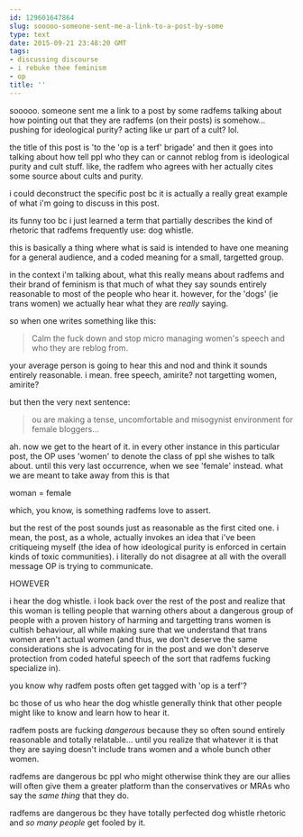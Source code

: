 ```yaml
---
id: 129601647864
slug: sooooo-someone-sent-me-a-link-to-a-post-by-some
type: text
date: 2015-09-21 23:48:20 GMT
tags:
- discussing discourse
- i rebuke thee feminism
- op
title: ''
---
```

sooooo. someone sent me a link to a post by some radfems talking about how pointing out that they are radfems (on their posts) is somehow... pushing for ideological purity? acting like ur part of a cult? lol.

the title of this post is 'to the 'op is a terf' brigade' and then it goes into talking about how tell ppl who they can or cannot reblog from is ideological purity and cult stuff. like, the radfem who agrees with her actually cites some source about cults and purity. 

i could deconstruct the specific post bc it is actually a really great example of what i'm going to discuss in this post. 

its funny too bc i just learned a term that partially describes the kind of rhetoric that radfems frequently use: dog whistle.

this is basically a thing where what is said is intended to have one meaning for a general audience, and a coded meaning for a small, targetted group.

in the context i'm talking about, what this really means about radfems and their brand of feminism is that much of what they say sounds entirely reasonable to most of the people who hear it. however, for the 'dogs' (ie trans women) we actually hear what they are _really_ saying.

so when one writes something like this:

> Calm the fuck down and stop micro managing women's speech and who they are reblog from.

your average person is going to hear this and nod and think it sounds entirely reasonable. i mean. free speech, amirite? not targetting women, amirite?

but then the very next sentence:

> ou are making a tense, uncomfortable and misogynist environment for female bloggers...

ah. now we get to the heart of it. in every other instance in this particular post, the OP uses 'women' to denote the class of ppl she wishes to talk about. until this very last occurrence, when we see 'female' instead. what we are meant to take away from this is that 

woman = female

which, you know, is something radfems love to assert.

but the rest of the post sounds just as reasonable as the first cited one. i mean, the post, as a whole, actually invokes an idea that i've been critiqueing myself (the idea of how ideological purity is enforced in certain kinds of toxic communities). i literally do not disagree at all with the overall message OP is trying to communicate.

HOWEVER

i hear the dog whistle. i look back over the rest of the post and realize that this woman is telling people that warning others about a dangerous group of people with a proven history of harming and targetting trans women is cultish behaviour, all while making sure that we understand that trans women aren't actual women (and thus, we don't deserve the same considerations she is advocating for in the post and we don't deserve protection from coded hateful speech of the sort that radfems fucking specialize in).

you know why radfem posts often get tagged with 'op is a terf'?

bc those of us who hear the dog whistle generally think that other people might like to know and learn how to hear it.

radfem posts are fucking _dangerous_ because they so often sound entirely reasonable and totally relatable... until you realize that whatever it is that they are saying doesn't include trans women and a whole bunch other women. 

radfems are dangerous bc ppl who might otherwise think they are our allies will often give them a greater platform than the conservatives or MRAs who say the _same thing_ that they do. 

radfems are dangerous bc they have totally perfected dog whistle rhetoric and _so many people_ get fooled by it.
